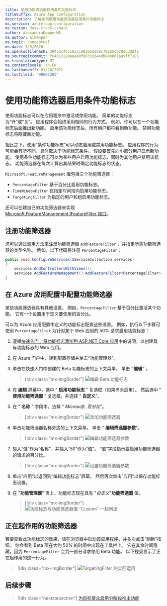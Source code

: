 ```yaml
---
title: 使用功能筛选器启用条件功能标志
titleSuffix: Azure App Configuration
description: 了解如何使用功能筛选器启用条件功能标志
ms.service: azure-app-configuration
ms.custom: devx-track-csharp
author: AlexandraKemperMS
ms.author: alkemper
ms.topic: conceptual
ms.date: 3/9/2020
ms.openlocfilehash: 39455c4bc193cce036bd169c702b5c020d53d2f6
ms.sourcegitcommit: fc401c220eaa40f6b3c8344db84b801aa9ff7185
ms.translationtype: MT
ms.contentlocale: zh-CN
ms.lasthandoff: 01/20/2021
ms.locfileid: "98602285"
---
```

# <a name="use-feature-filters-to-enable-conditional-feature-flags"></a>使用功能筛选器启用条件功能标志

使用功能标志可以在应用程序中激活或停用功能。 简单的功能标志为“开”或“关”。 应用程序会始终采用相同的行为方式。 例如，你可以在一个功能标志后面推出新功能。 启用该功能标志后，所有用户都将看到新功能。 禁用功能标志将隐藏新功能。

相比之下，使用“条件功能标志”可以动态启用或禁用功能标志。 应用程序的行为可能会有所不同，具体取决于功能标志条件。 假设要首先向小部分用户显示新功能。 使用条件功能标志可以为某些用户启用功能标志，同时为其他用户禁用该标志。 功能筛选器在每次计算出其结果时确定功能标志的状态。

`Microsoft.FeatureManagement` 库包括三个功能筛选器：

- `PercentageFilter` 基于百分比启用功能标志。
- `TimeWindowFilter` 在指定时间段内启用功能标志。
- `TargetingFilter` 为指定的用户和组启用功能标志。

还可以创建自己的功能筛选器来实现 [Microsoft.FeatureManagement.IFeatureFilter 接口](/dotnet/api/microsoft.featuremanagement.ifeaturefilter)。

## <a name="registering-a-feature-filter"></a>注册功能筛选器

您可以通过调用方法来注册功能筛选器 `AddFeatureFilter` ，并指定所需功能筛选器的类型名称。 例如，以下代码将注册 `PercentageFilter`：

```csharp
public void ConfigureServices(IServiceCollection services)
{
    services.AddControllersWithViews();
    services.AddFeatureManagement().AddFeatureFilter<PercentageFilter>();
}
```

## <a name="configuring-a-feature-filter-in-azure-app-configuration"></a>在 Azure 应用配置中配置功能筛选器

某些功能筛选器具有其他设置。 例如，`PercentageFilter` 基于百分比激活某个功能。 它有一个设置用于定义要使用的百分比。

可以为 Azure 应用配置中定义的功能标志配置这些设置。 例如，执行以下步骤可使用 `PercentageFilter` 为针对某个 Web 应用的 50% 请求启用功能标志：

1. 遵循[快速入门：将功能标志添加到 ASP.NET Core 应用](./quickstart-feature-flag-aspnet-core.md)中的说明，以创建具有功能标志的 Web 应用。

1. 在 Azure 门户中，转到配置存储并单击“功能管理器”。

1. 单击在快速入门中创建的 Beta 功能标志的上下文菜单。 单击 **“编辑”** 。

    > [!div class="mx-imgBorder"]
    > ![编辑 Beta 功能标志](./media/edit-beta-feature-flag.png)

1. 在 **编辑** 屏幕中，选中 " **启用功能标志** " 复选框（如果尚未启用）。 然后选中 " **使用功能筛选器** " 复选框，并选择 " **自定义**"。 

1. 在 " **名称** " 字段中，选择 " *Microsoft. 百分比*"。

    > [!div class="mx-imgBorder"]
    > ![添加功能筛选器](./media/feature-flag-add-filter.png)

1. 单击功能筛选器名称旁边的上下文菜单。 单击 " **编辑筛选器参数**"。

    > [!div class="mx-imgBorder"]
    > ![编辑功能筛选器参数](./media/feature-flags-edit-filter-parameters.png)

1. 输入“值”作为“名称”，并输入“50”作为“值”。 “值”字段指示要启用功能筛选器的请求的百分比。

    > [!div class="mx-imgBorder"]
    > ![设置功能筛选器参数](./media/feature-flag-set-filter-parameters.png)

1. 单击“应用”以返回到“编辑功能标志”屏幕。 然后再次单击“应用”以保存功能标志设置。

1. 在 "**功能管理器**" 页上，功能标志现在具有 "*自定义*"**功能筛选器** 值。 

    > [!div class="mx-imgBorder"]
    > ![功能标志与功能筛选器值 "Custom" 一起列出](./media/feature-flag-filter-custom.png)

## <a name="feature-filters-in-action"></a>正在起作用的功能筛选器

若要查看此功能标志的效果，请在浏览器中启动该应用程序，并多次点击“刷新”按钮。 你会看到 Beta 项在大约 50% 的时间中出现在工具栏上。 它在其余时间隐藏，因为 `PercentageFilter` 会为一部分请求停用 Beta 功能。 以下视频显示了正在起作用的这一行为。

> [!div class="mx-imgBorder"]
> ![TargetingFilter 的实际运用](./media/feature-flags-percentagefilter.gif)

## <a name="next-steps"></a>后续步骤

> [!div class="nextstepaction"]
> [为目标受众启用分阶段推出功能](./howto-targetingfilter-aspnet-core.md)
